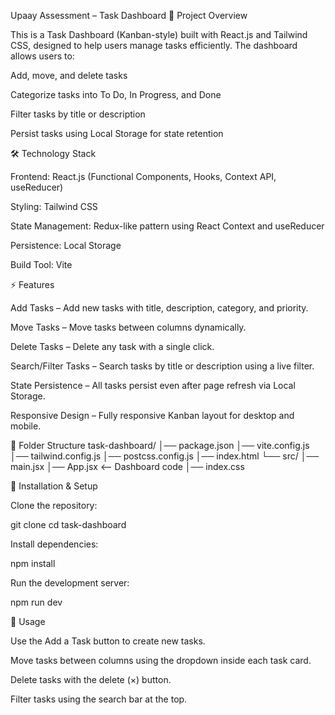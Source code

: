 Upaay Assessment – Task Dashboard
📌 Project Overview

This is a Task Dashboard (Kanban-style) built with React.js and Tailwind CSS, designed to help users manage tasks efficiently. The dashboard allows users to:

Add, move, and delete tasks

Categorize tasks into To Do, In Progress, and Done

Filter tasks by title or description

Persist tasks using Local Storage for state retention

🛠 Technology Stack

Frontend: React.js (Functional Components, Hooks, Context API, useReducer)

Styling: Tailwind CSS

State Management: Redux-like pattern using React Context and useReducer

Persistence: Local Storage

Build Tool: Vite

⚡ Features

Add Tasks – Add new tasks with title, description, category, and priority.

Move Tasks – Move tasks between columns dynamically.

Delete Tasks – Delete any task with a single click.

Search/Filter Tasks – Search tasks by title or description using a live filter.

State Persistence – All tasks persist even after page refresh via Local Storage.

Responsive Design – Fully responsive Kanban layout for desktop and mobile.

📂 Folder Structure
task-dashboard/
│── package.json
│── vite.config.js
│── tailwind.config.js
│── postcss.config.js
│── index.html
└── src/
    │── main.jsx
    │── App.jsx          <-- Dashboard code
    │── index.css

🚀 Installation & Setup

Clone the repository:

git clone <your-repo-url>
cd task-dashboard


Install dependencies:

npm install


Run the development server:

npm run dev



🎯 Usage

Use the Add a Task button to create new tasks.

Move tasks between columns using the dropdown inside each task card.

Delete tasks with the delete (×) button.

Filter tasks using the search bar at the top.
